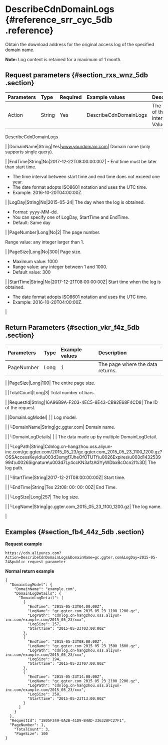 # DescribeCdnDomainLogs {#reference_srr_cyc_5db .reference}

Obtain the download address for the original access log of the specified domain name.

**Note:** Log content is retained for a maximum of 1 month.

## Request parameters {#section_rxs_wnz_5db .section}

|Parameters|Type|Required|Example values|Description|
|:---------|:---|:-------|:-------------|:----------|
|Action|String|Yes|DescribeCdnDomainLogs| The name of this interface. Value: 

 DescribeCdnDomainLogs

 |
|DomainName|String|Yes|www.yourdomain.com| Domain name \(only supports single query\).

 |
|EndTime|String|No|2017-12-22T08:00:00:00Z| -   End time must be later than start time.
-   The time interval between start time and end time does not exceed one year.
-   The date format adopts ISO8601 notation and uses the UTC time.
-   Example: 2016-10-20T04:00:00Z.

 |
|LogDay|String|No|2015-05-24| The day when the log is obtained.

-   Format: yyyy-MM-dd.
-   You can specify one of LogDay, StartTime and EndTime.
-   Default: Same day

 |
|PageNumber|Long|No|2| The page number.

 Range value: any integer larger than 1.

 |
|PageSize|Long|No|300| Page size.

-   Maximum value: 1000
-   Range value: any integer between 1 and 1000.
-   Default value: 300

 |
|StartTime|String|No|2017-12-21T08:00:00:00Z| Start time when the log is obtained.

-   The date format adopts ISO8601 notation and uses the UTC time.
-   Example: 2016-10-20T04:00:00Z.

 |

## Return Parameters {#section_vkr_f4z_5db .section}

|Parameters|Type|Example values|Description|
|:---------|:---|:-------------|:----------|
|PageNumber|Long|1| The page where the data returns.

 |
|PageSize|Long|100| The entire page size.

 |
|TotalCount|Long|3| Total number of bars.

 |
|RequestId|String|16A96B9A-F203-4EC5-8E43-CB92E68F4CD8| The ID of the request.

 |
|DomainLogModel| | | Log model.

 |
|└DomainName|String|gc.ggter.com| Domain name.

 |
|└DomainLogDetails| | | The data made up by multiple DomainLogDetail.

 |
|└LogPath|String|Cdnlog.cn-hangzhou.oss.aliyun-inc.com/gc.ggter.com/2015\_05\_23/gc.ggter.com\_2015\_05\_23\_1100\_1200.gz? OSSAccessKeyId\\u003d3xmgf7JheOfOTUTf\\u0026Expires\\u003d1432539994\\u0026Signature\\u003d7Ly4ccKN3afzAGYyWDbxBcOcn2I%3D| The log path.

 |
|└StartTime|String|2017-12-21T08:00:00:00Z| Start time.

 |
|└EndTime|String|Tes 22t08: 00: 00: 00Z| End Time.

 |
|└LogSize|Long|257| The log size.

 |
|└LogName|String|gc.ggter.com\_2015\_05\_23\_1100\_1200.gz| The log name.

 |

## Examples {#section_fb4_44z_5db .section}

**Request example**

```
https://cdn.aliyuncs.com?Action=DescribeCdnDomainLogs&DomainName=gc.ggter.com&LogDay=2015-05-24&public request parameter
```

**Normal return example**

```
{
  "DomainLogModel": {
    "DomainName": "example.com",
    "DomainLogDetails": {
      "DomainLogDetail": [
        {
          "EndTime": "2015-05-23T04:00:00Z",
          "LogName": "gc.ggter.com_2015_05_23_1100_1200.gz",
          "LogPath": "cdnlog.cn-hangzhou.oss.aliyun-inc.com/example.com/2015_05_23/xxx",
          "LogSize": 257,
          "StartTime": "2015-05-23T03:00:00Z"
        },
        {
          "EndTime": "2015-05-23T08:00:00Z",
          "LogName": "gc.ggter.com_2015_05_23_1500_1600.gz",
          "LogPath": "cdnlog.cn-hangzhou.oss.aliyun-inc.com/example.com/2015_05_23/xxx",
          "LogSize": 194,
          "StartTime": "2015-05-23T07:00:00Z"
        },
        {
          "EndTime": "2015-05-23T14:00:00Z",
          "LogName": "gc.ggter.com_2015_05_23_2100_2200.gz",
          "LogPath": "cdnlog.cn-hangzhou.oss.aliyun-inc.com/example.com/2015_05_23/xxx",
          "LogSize": 258,
          "StartTime": "2015-05-23T13:00:00Z"
        }
      ]
    }
  },
  "RequestId": "1805F349-0A2B-41D9-B4AD-33632AFC27F1",
  "PageNumber": 1,
    "TotalCount": 3,
    "PageSize": 100
}
```

